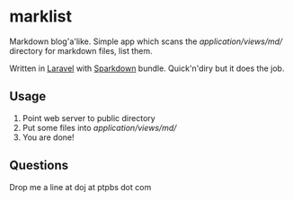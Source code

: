 marklist
========

Markdown blog'a'like. Simple app which scans the *application/views/md/* directory for markdown files, list them. 

Written in [Laravel](http://laravel.com) with [Sparkdown](http://bundles.laravel.com/bundle/sparkdown) bundle. Quick'n'diry but it does the job. 

## Usage
1. Point web server to public directory
2. Put some files into *application/views/md/*
3. You are done! 

## Questions 
Drop me a line at doj at ptpbs dot com 
 
